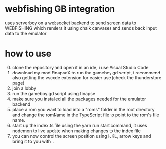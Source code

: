 # webfishing GB integration
uses serverboy on a websocket backend to send screen data to WEBFISHING which renders it using chalk canvases and sends back input data to the emulator

# how to use
0. clone the repository and open it in an ide, i use Visual Studio Code
1. download my mod FinapseX to run the gameboy.gd script, i recommend also getting the vscode extension for easier use (check the thunderstore page)
2. join a lobby
3. run the gameboy.gd script using finapse
4. make sure you installed all the packages needed for the emulator backend
5. place a rom you want to load into a "roms" folder in the root directory and change the romName in the TypeScript file to point to the rom's file name.
6. start up the index.ts file using the yarn run start command, it uses nodemon to live update when making changes to the index file
7. you can now control the screen position using IJKL, arrow keys and bring it to you with `.` 